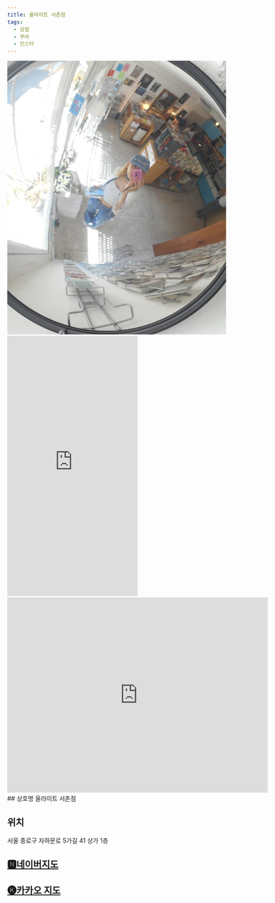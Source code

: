 ```yaml
---
title: 올라이트 서촌점
tags:
  - 상점
  - 꾸라
  - 인스타
---
```

<img src="assets/1741351018.jpg">

<iframe src="https://www.instagram.com/p/C76FngaS_vq/embed" frameborder="0" scrolling="auto" allowtransparency="true" height="600"></iframe>

<iframe src="https://www.google.com/maps/embed?pb=!1m18!1m12!1m3!1d3161.987424041451!2d126.96716561335234!3d37.57891382329843!2m3!1f0!2f0!3f0!3m2!1i1024!2i768!4f13.1!3m3!1m2!1s0x357ca32831ba7d87%3A0x45028b3c07e8e9c5!2z7Jis65287J207Yq4!5e0!3m2!1sko!2skr!4v1741356373078!5m2!1sko!2skr" width="600" height="450" style="border:0;" allowfullscreen="" loading="lazy" referrerpolicy="no-referrer-when-downgrade"></iframe>
## 상호명
올라이트 서촌점

## 위치
서울 종로구 자하문로 5가길 41 상가 1층


## [🅽네이버지도](https://naver.me/FLyT8zDI)

## [🅚카카오 지도](https://place.map.kakao.com/1661573479)